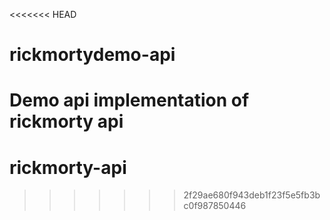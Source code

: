 <<<<<<< HEAD
# rickmortydemo-api
Demo api implementation of rickmorty api
=======
# rickmorty-api
>>>>>>> 2f29ae680f943deb1f23f5e5fb3bc0f987850446
